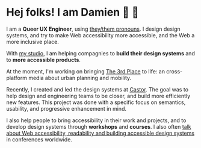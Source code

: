 # Hej folks! I am Damien 👋 🦝 

I am a **Queer UX Engineer**, using [they/them pronouns](https://pronoun.is/them). I design design systems, and try to make Web accessibility more accessible, and the Web a more inclusive place.

With [my studio](https://raccoon.studio), I am helping compagnies to **build their design systems** and to **more accessible products**.

At the moment, I'm working on bringing [The 3rd Place](https://3rd.place) to life: an cross-platform media about urban planning and mobility.

Recently, I created and led the design systems at [Castor](https://castoredc.com). The goal was to help design and engineering teams to be closer, and build more efficiently new features. This project was done with a specific focus on semantics, usability, and progressive enhancement in mind.

I also help people to bring accessibility in their work and projects, and to develop design systems through **workshops** and **courses**. 
I also often [talk about Web accessibility, readability and building accessible design systems](https://noti.st/hiwelo) in conferences worldwide.
